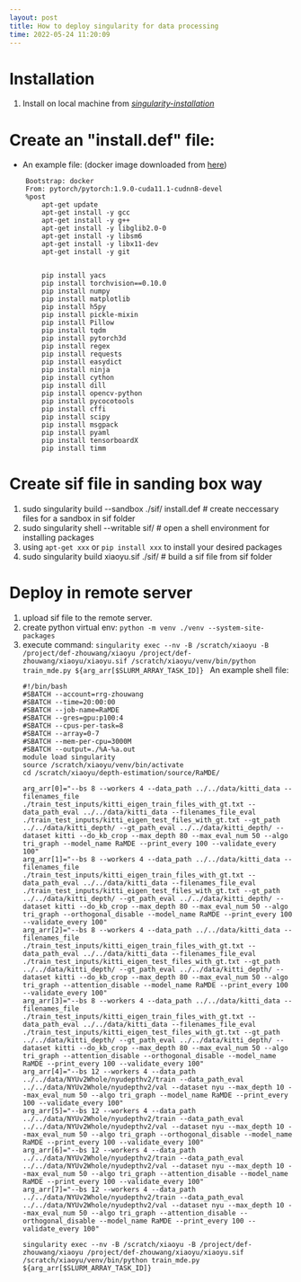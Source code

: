 ```yaml
---
layout: post
title: How to deploy singularity for data processing
time: 2022-05-24 11:20:09
---
```


# Installation
1. Install on local machine from *[singularity-installation](https://sylabs.io/guides/3.0/user-guide/installation.html)*

# Create an "install.def" file:
- An example file: (docker image downloaded from [here](https://hub.docker.com/r/pytorch/pytorch/tags))
```
    Bootstrap: docker
    From: pytorch/pytorch:1.9.0-cuda11.1-cudnn8-devel
    %post
        apt-get update
        apt-get install -y gcc
        apt-get install -y g++
        apt-get install -y libglib2.0-0
        apt-get install -y libsm6
        apt-get install -y libx11-dev
        apt-get install -y git


        pip install yacs
        pip install torchvision==0.10.0
        pip install numpy
        pip install matplotlib
        pip install h5py
        pip install pickle-mixin
        pip install Pillow
        pip install tqdm
        pip install pytorch3d
        pip install regex
        pip install requests
        pip install easydict
        pip install ninja
        pip install cython
        pip install dill
        pip install opencv-python
        pip install pycocotools
        pip install cffi
        pip install scipy
        pip install msgpack
        pip install pyaml
        pip install tensorboardX
        pip install timm
```
# Create sif file in sanding box way
1. sudo singularity build --sandbox ./sif/ install.def # create neccessary files for a sandbox in sif folder
2. sudo singularity shell --writable sif/ # open a shell environment for installing packages
3. using `apt-get xxx` or `pip install xxx` to install your desired packages
4. sudo singularity build xiaoyu.sif ./sif/ # build a sif file from sif folder

# Deploy in remote server
1. upload sif file to the remote server.
2. create python virtual env: `python -m venv ./venv --system-site-packages`
3. execute command: `singularity exec --nv -B /scratch/xiaoyu -B /project/def-zhouwang/xiaoyu /project/def-zhouwang/xiaoyu/xiaoyu.sif /scratch/xiaoyu/venv/bin/python train_mde.py ${arg_arr[$SLURM_ARRAY_TASK_ID]}
`
An example shell file:
    ```
    #!/bin/bash
    #SBATCH --account=rrg-zhouwang
    #SBATCH --time=20:00:00
    #SBATCH --job-name=RaMDE
    #SBATCH --gres=gpu:p100:4
    #SBATCH --cpus-per-task=8
    #SBATCH --array=0-7
    #SBATCH --mem-per-cpu=3000M
    #SBATCH --output=./%A-%a.out
    module load singularity
    source /scratch/xiaoyu/venv/bin/activate
    cd /scratch/xiaoyu/depth-estimation/source/RaMDE/

    arg_arr[0]="--bs 8 --workers 4 --data_path ../../data/kitti_data --filenames_file ./train_test_inputs/kitti_eigen_train_files_with_gt.txt --data_path_eval ../../data/kitti_data --filenames_file_eval ./train_test_inputs/kitti_eigen_test_files_with_gt.txt --gt_path ../../data/kitti_depth/ --gt_path_eval ../../data/kitti_depth/ --dataset kitti --do_kb_crop --max_depth 80 --max_eval_num 50 --algo tri_graph --model_name RaMDE --print_every 100 --validate_every 100"
    arg_arr[1]="--bs 8 --workers 4 --data_path ../../data/kitti_data --filenames_file ./train_test_inputs/kitti_eigen_train_files_with_gt.txt --data_path_eval ../../data/kitti_data --filenames_file_eval ./train_test_inputs/kitti_eigen_test_files_with_gt.txt --gt_path ../../data/kitti_depth/ --gt_path_eval ../../data/kitti_depth/ --dataset kitti --do_kb_crop --max_depth 80 --max_eval_num 50 --algo tri_graph --orthogonal_disable --model_name RaMDE --print_every 100 --validate_every 100"
    arg_arr[2]="--bs 8 --workers 4 --data_path ../../data/kitti_data --filenames_file ./train_test_inputs/kitti_eigen_train_files_with_gt.txt --data_path_eval ../../data/kitti_data --filenames_file_eval ./train_test_inputs/kitti_eigen_test_files_with_gt.txt --gt_path ../../data/kitti_depth/ --gt_path_eval ../../data/kitti_depth/ --dataset kitti --do_kb_crop --max_depth 80 --max_eval_num 50 --algo tri_graph --attention_disable --model_name RaMDE --print_every 100 --validate_every 100"
    arg_arr[3]="--bs 8 --workers 4 --data_path ../../data/kitti_data --filenames_file ./train_test_inputs/kitti_eigen_train_files_with_gt.txt --data_path_eval ../../data/kitti_data --filenames_file_eval ./train_test_inputs/kitti_eigen_test_files_with_gt.txt --gt_path ../../data/kitti_depth/ --gt_path_eval ../../data/kitti_depth/ --dataset kitti --do_kb_crop --max_depth 80 --max_eval_num 50 --algo tri_graph --attention_disable --orthogonal_disable --model_name RaMDE --print_every 100 --validate_every 100"
    arg_arr[4]="--bs 12 --workers 4 --data_path ../../data/NYUv2Whole/nyudepthv2/train --data_path_eval ../../data/NYUv2Whole/nyudepthv2/val --dataset nyu --max_depth 10 --max_eval_num 50 --algo tri_graph --model_name RaMDE --print_every 100 --validate_every 100"
    arg_arr[5]="--bs 12 --workers 4 --data_path ../../data/NYUv2Whole/nyudepthv2/train --data_path_eval ../../data/NYUv2Whole/nyudepthv2/val --dataset nyu --max_depth 10 --max_eval_num 50 --algo tri_graph --orthogonal_disable --model_name RaMDE --print_every 100 --validate_every 100"
    arg_arr[6]="--bs 12 --workers 4 --data_path ../../data/NYUv2Whole/nyudepthv2/train --data_path_eval ../../data/NYUv2Whole/nyudepthv2/val --dataset nyu --max_depth 10 --max_eval_num 50 --algo tri_graph --attention_disable --model_name RaMDE --print_every 100 --validate_every 100"
    arg_arr[7]="--bs 12 --workers 4 --data_path ../../data/NYUv2Whole/nyudepthv2/train --data_path_eval ../../data/NYUv2Whole/nyudepthv2/val --dataset nyu --max_depth 10 --max_eval_num 50 --algo tri_graph --attention_disable --orthogonal_disable --model_name RaMDE --print_every 100 --validate_every 100"

    singularity exec --nv -B /scratch/xiaoyu -B /project/def-zhouwang/xiaoyu /project/def-zhouwang/xiaoyu/xiaoyu.sif /scratch/xiaoyu/venv/bin/python train_mde.py ${arg_arr[$SLURM_ARRAY_TASK_ID]}
    ```
